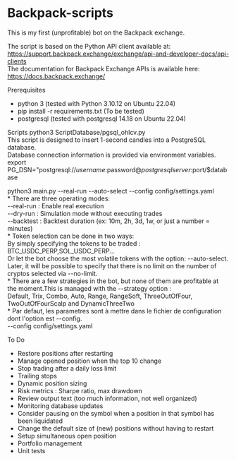 # Backpack-scripts

This is my first (unprofitable) bot on the Backpack exchange.  

The script is based on the Python API client available at: https://support.backpack.exchange/exchange/api-and-developer-docs/api-clients  
The documentation for Backpack Exchange APIs is available here: https://docs.backpack.exchange/  


Prerequisites
*  python 3 (tested with Python 3.10.12 on Ubuntu 22.04)  
*  pip install -r requirements.txt (To be tested)  
*  postgresql (tested with postgresql 14.18 on Ubuntu 22.04)  

Scripts
  python3 ScriptDatabase/pgsql_ohlcv.py  
    This script is designed to insert 1-second candles into a PostgreSQL database.  
    Database connection information is provided via environment variables.  
    export PG_DSN="postgresql://$username:$password@$postgresqlserver:$port/$database  
  
  python3 main.py --real-run --auto-select --config config/settings.yaml  
     *   There are three operating modes:  
          --real-run : Enable real execution  
          --dry-run : Simulation mode without executing trades  
          --backtest : Backtest duration (ex: 10m, 2h, 3d, 1w, or just a number = minutes)  
     *   Token selection can be done in two ways:  
          By simply specifying the tokens to be traded : BTC_USDC_PERP,SOL_USDC_PERP...  
          Or let the bot choose the most volatile tokens with the option: --auto-select. Later, it will be possible to specify that there is no limit on the number of cryptos selected via --no-limit.  
     *   There are a few strategies in the bot, but none of them are profitable at the moment.This is managed with the --strategy option :  
          Default, Trix, Combo, Auto, Range, RangeSoft, ThreeOutOfFour, TwoOutOfFourScalp and DynamicThreeTwo  
     *   Par defaut, les parametres sont à mettre dans le fichier de configuration dont l'option est --config.  
          --config config/settings.yaml  


To Do

* Restore positions after restarting
* Manage opened position when the top 10 change
* Stop trading after a daily loss limit
* Trailing stops
* Dynamic position sizing
* Risk metrics : Sharpe ratio, max drawdown
* Review output text (too much information, not well organized)
* Monitoring database updates
* Consider pausing on the symbol when a position in that symbol has been liquidated
* Change the default size of (new) positions without having to restart
* Setup simultaneous open position
* Portfolio management
* Unit tests
